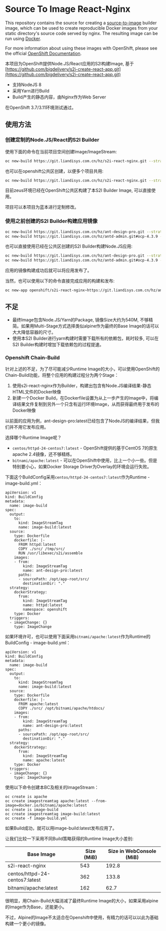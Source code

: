 Source To Image React-Nginx
=====================

This repository contains the source for creating a
[source-to-image](https://github.com/openshift/source-to-image) builder image,
which can be used to create reproducible Docker images from your static directory's
source code served by nginx. The resulting image can be run using [Docker](https://docker.com).

For more information about using these images with OpenShift, please see the official
[OpenShift Documentation](https://docs.openshift.org/latest/using_images/s2i_images/php.html).

本项目为OpenShift提供Node.JS/React应用的S2I构建Image, 基于[https://github.com/bigdelivery/s2i-create-react-app.git](https://github.com/bigdelivery/s2i-create-react-app.git)

 * 支持NodeJS 8
 * 采用Yarn进行Build
 * Build产生的静态内容，由Nginx作为Web Server

在OpenShift 3.7/3.11环境测试通过。

## 使用方法

### 创建定制的Node.JS/React的S2I Builder

使用下面的命令在当前项目空间创建Image/ImageStream:

```bash
oc new-build https://git.liandisys.com.cn/hz/s2i-react-nginx.git --strategy=docker
```

也可以在openshift公共区创建，以便多个项目共用:

```bash
oc new-build https://git.liandisys.com.cn/hz/s2i-react-nginx.git --strategy=docker -n openshift
```

目前zeus环境已经在OpenShift公共区构建了本S2I Builder Image, 可以直接使用。

项目可以本项目为蓝本进行定制修改。

### 使用之前创建的S2I Builder构建应用镜像


```bash
oc new-build https://git.liandisys.com.cn/hz/ant-design-pro.git --strategy=source --image-stream=s2i-react-nginx:latest
oc new-build https://git.liandisys.com.cn/hz/antd-admin.git#ocp-4.3.9 --strategy=source --image-stream=s2i-react-nginx:latest
```

也可以直接使用已经在公共区创建的S2I Builder构建Node.JS应用:

```bash
oc new-build https://git.liandisys.com.cn/hz/ant-design-pro.git --strategy=source --image-stream=openshift/s2i-react-nginx:latest
oc new-build https://git.liandisys.com.cn/hz/antd-admin.git#ocp-4.3.9 --strategy=source --image-stream=openshift/s2i-react-nginx:latest
```

应用的镜像构建成功后就可以将应用发布了。

当然，也可以使用以下的命令直接完成应用的构建和发布:

```bash
oc new-app openshift/s2i-react-nginx~https://git.liandisys.com.cn/hz/ant-design-pro.git
```

## 不足

 * 最终Image包含Node.JS/Yarn的Package, 镜像Size大约为540M, 不够精简。如果用Multi-Stage方式选择类似alpine作为最终的Base Image的话可以大大降低容器的尺寸。
 * 使用本S2I Builder进行yarn构建时需要下载所有的依赖包，耗时较多, 可以在S2I Builder构建时增加下载依赖包的过程提速。

### Openshift Chain-Build

针对上述的不足，为了尽可能减少Runtime Image的大小，可以使用OpenShift的Chain-Build功能，将整个应用的构建过程分为两个Stage：
 1. 使用s2i-react-nginx作为Builder，构建出包含有Node.JS编译结果-静态HTML文件的Docker映像
 2. 新建一个Docker Build，在Dockerfile设置为从上一步产生的Image中，将编译结果文件复制到另外一个只含有运行环境Image，从而获得最终用于发布的Docker映像

以前面的应用为例，ant-design-pro:latest已经包含了NodeJS的编译结果，但我们并不用它发布应用。

选择哪个Runtime Image呢？

 * `centos/httpd-24-centos7:latest` - OpenShift提供的基于CentOS 7的原生apache 2.4镜像，还不够精练。
 * `bitnami/apache:latest` - 可以在OpenShift中使用，比上一个小一些。但是特别要小心，如果Docker Storage Driver为Overlay的环境会运行失败。

下面这个BuildConfig采用`centos/httpd-24-centos7:latest`作为Runtime - image-build.yml：

```
apiVersion: v1
kind: BuildConfig
metadata:
  name: image-build
spec:
  output:
    to:
      kind: ImageStreamTag
      name: image-build:latest
  source:
    type: Dockerfile
    dockerfile: |-
      FROM httpd:latest
      COPY ./src/ /tmp/src/
      RUN /usr/libexec/s2i/assemble
    images:
    - from: 
        kind: ImageStreamTag
        name: ant-design-pro:latest
      paths: 
      - sourcePath: /opt/app-root/src/
        destinationDir: "."
  strategy:
    dockerStrategy:
      from: 
        kind: ImageStreamTag
        name: httpd:latest
        namespace: openshift
    type: Docker
  triggers:
  - imageChange: {}
    type: ImageChange
```

如果环境许可，也可以使用下面采用`bitnami/apache:latest`作为Runtime的BuildConfig - image-build.yml：

```
apiVersion: v1
kind: BuildConfig
metadata:
  name: image-build
spec:
  output:
    to:
      kind: ImageStreamTag
      name: image-build:latest
  source:
    type: Dockerfile
    dockerfile: |-
      FROM apache:latest
      COPY ./src/ /opt/bitnami/apache/htdocs/
    images:
    - from: 
        kind: ImageStreamTag
        name: ant-design-pro:latest
      paths: 
      - sourcePath: /opt/app-root/src/
        destinationDir: "."
  strategy:
    dockerStrategy:
      from: 
        kind: ImageStreamTag
        name: apache:latest
    type: Docker
  triggers:
  - imageChange: {}
    type: ImageChange
```

使用以下命令创建本BC及相关的ImageStream：
```
oc create is apache
oc create imagestreamtag apache:latest --from-image=docker.io/bitnami/apache:latest
oc create is image-build
oc create imagestreamtag image-build:latest
oc create -f image-build.yml
```

如果Build成功，就可以用image-build:latest发布应用了。

让我们比较一下采用不同Build策略获得的Runtime Image大小差别:

| Base Image | Size (MiB) | Size in WebConsole (MiB) |
|----------|----------|----------|
| s2i-react-nginx | 543 | 192.8 |
| centos/httpd-24-centos7:latest | 362 | 133.8 |
| bitnami/apache:latest | 162 | 62.7 |

很明显，用Chain-Build大幅消减了最终Runtime Image的大小，如果采用alpine的Image作为Base，还能更小。

不过，Alpine的Image不太适合在Openshift中使用，有精力的话可以以此为基础构建一个更小的镜像。
